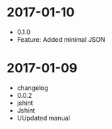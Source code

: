 2017-01-10
==========

  * 0.1.0
  * Feature: Added minimal JSON

2017-01-09
==========

  * changelog
  * 0.0.2
  * jshint
  * Jshint
  * UUpdated manual
